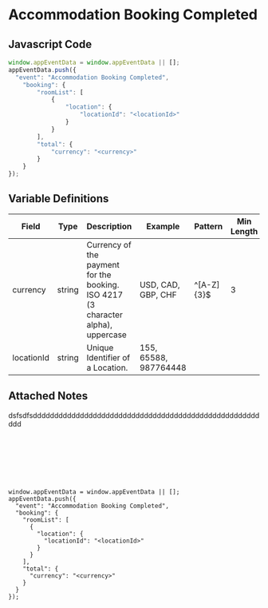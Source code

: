 # Accommodation Booking Completed

### 

## Javascript Code
```js
window.appEventData = window.appEventData || [];
appEventData.push({
  "event": "Accommodation Booking Completed",
    "booking": {
        "roomList": [
            {
                "location": {
                    "locationId": "<locationId>"
                }
            }
        ],
        "total": {
            "currency": "<currency>"
        }
    }
});
```

## Variable Definitions

|Field|Type|Description|Example|Pattern|Min Length|Max Length|Minimum|Maximum|Multiple Of|
| --- | --- | --- | --- | --- | --- | --- | --- | --- | --- |
|currency|string|Currency of the payment for the booking. ISO 4217 \(3 character alpha\), uppercase |USD, CAD, GBP, CHF|^[A-Z]{3}$|3|3||||
|locationId|string|Unique Identifier of a Location. |155, 65588, 987764448|||||||

## Attached Notes

<p>dsfsdfsdddddddddddddddddddddddddddddddddddddddddddddddddddddddd</p>
<p>&nbsp;</p>
<p><img src="C:\Users\stanislav.stoilov\Desktop" alt="" /></p>
<p>&nbsp;</p>
<p>&nbsp;</p>
<pre class="language-markup"><code>window.appEventData = window.appEventData || [];
appEventData.push({
  "event": "Accommodation Booking Completed",
  "booking": {
    "roomList": [
      {
        "location": {
          "locationId": "&lt;locationId&gt;"
        }
      }
    ],
    "total": {
      "currency": "&lt;currency&gt;"
    }
  }
});</code></pre>